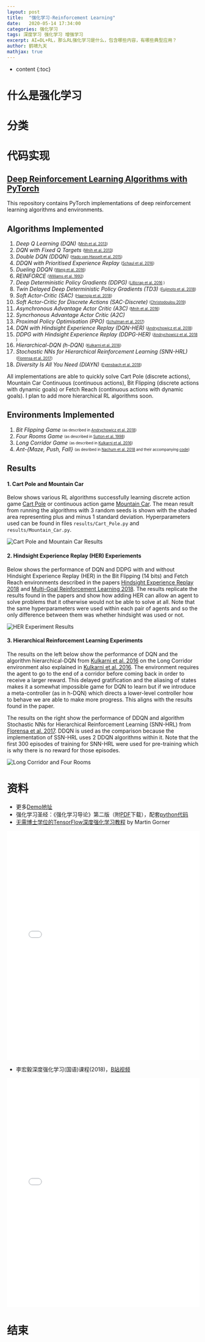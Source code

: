 ```yaml
---
layout: post
title:  "强化学习-Reinforcement Learning"
date:   2020-05-14 17:34:00
categories: 强化学习
tags: 深度学习 强化学习 增强学习
excerpt: AI=DL+RL，那么RL强化学习是什么，包含哪些内容，有哪些典型应用？
author: 鹤啸九天
mathjax: true
---
```


* content
{:toc}


# 什么是强化学习



# 分类


# 代码实现

## [Deep Reinforcement Learning Algorithms with PyTorch](https://github.com/p-christ/Deep-Reinforcement-Learning-Algorithms-with-PyTorch)

This repository contains PyTorch implementations of deep reinforcement learning algorithms and environments. 

## **Algorithms Implemented** 

1. *Deep Q Learning (DQN)* <sub><sup> ([Mnih et al. 2013](https://arxiv.org/pdf/1312.5602.pdf)) </sup></sub>  
1. *DQN with Fixed Q Targets* <sub><sup> ([Mnih et al. 2013](https://arxiv.org/pdf/1312.5602.pdf)) </sup></sub>
1. *Double DQN (DDQN)* <sub><sup> ([Hado van Hasselt et al. 2015](https://arxiv.org/pdf/1509.06461.pdf)) </sup></sub>
1. *DDQN with Prioritised Experience Replay* <sub><sup> ([Schaul et al. 2016](https://arxiv.org/pdf/1511.05952.pdf)) </sup></sub>
1. *Dueling DDQN* <sub><sup> ([Wang et al. 2016](http://proceedings.mlr.press/v48/wangf16.pdf)) </sup></sub>
1. *REINFORCE* <sub><sup> ([Williams et al. 1992](http://www-anw.cs.umass.edu/~barto/courses/cs687/williams92simple.pdf)) </sup></sub>
1. *Deep Deterministic Policy Gradients (DDPG)* <sub><sup> ([Lillicrap et al. 2016](https://arxiv.org/pdf/1509.02971.pdf) ) </sup></sub>
1. *Twin Delayed Deep Deterministic Policy Gradients (TD3)* <sub><sup> ([Fujimoto et al. 2018](https://arxiv.org/abs/1802.09477)) </sup></sub>
1. *Soft Actor-Critic (SAC)* <sub><sup> ([Haarnoja et al. 2018](https://arxiv.org/pdf/1812.05905.pdf)) </sup></sub>
1. *Soft Actor-Critic for Discrete Actions (SAC-Discrete)* <sub><sup> ([Christodoulou 2019](https://arxiv.org/abs/1910.07207)) </sup></sub> 
1. *Asynchronous Advantage Actor Critic (A3C)* <sub><sup> ([Mnih et al. 2016](https://arxiv.org/pdf/1602.01783.pdf)) </sup></sub>
1. *Syncrhonous Advantage Actor Critic (A2C)*
1. *Proximal Policy Optimisation (PPO)* <sub><sup> ([Schulman et al. 2017](https://openai-public.s3-us-west-2.amazonaws.com/blog/2017-07/ppo/ppo-arxiv.pdf)) </sup></sub>
1. *DQN with Hindsight Experience Replay (DQN-HER)* <sub><sup> ([Andrychowicz et al. 2018](https://arxiv.org/pdf/1707.01495.pdf)) </sup></sub>
1. *DDPG with Hindsight Experience Replay (DDPG-HER)* <sub><sup> ([Andrychowicz et al. 2018](https://arxiv.org/pdf/1707.01495.pdf) ) </sup></sub>
1. *Hierarchical-DQN (h-DQN)* <sub><sup> ([Kulkarni et al. 2016](https://arxiv.org/pdf/1604.06057.pdf)) </sup></sub>
1. *Stochastic NNs for Hierarchical Reinforcement Learning (SNN-HRL)* <sub><sup> ([Florensa et al. 2017](https://arxiv.org/pdf/1704.03012.pdf)) </sup></sub>
1. *Diversity Is All You Need (DIAYN)* <sub><sup> ([Eyensbach et al. 2018](https://arxiv.org/pdf/1802.06070.pdf)) </sup></sub>

All implementations are able to quickly solve Cart Pole (discrete actions), Mountain Car Continuous (continuous actions), 
Bit Flipping (discrete actions with dynamic goals) or Fetch Reach (continuous actions with dynamic goals). I plan to add more hierarchical RL algorithms soon.

## **Environments Implemented**

1. *Bit Flipping Game* <sub><sup> (as described in [Andrychowicz et al. 2018](https://arxiv.org/pdf/1707.01495.pdf)) </sup></sub>
1. *Four Rooms Game* <sub><sup> (as described in [Sutton et al. 1998](http://www-anw.cs.umass.edu/~barto/courses/cs687/Sutton-Precup-Singh-AIJ99.pdf)) </sup></sub>
1. *Long Corridor Game* <sub><sup> (as described in [Kulkarni et al. 2016](https://arxiv.org/pdf/1604.06057.pdf)) </sup></sub>
1. *Ant-{Maze, Push, Fall}* <sub><sup> (as desribed in [Nachum et al. 2018](https://arxiv.org/pdf/1805.08296.pdf) and their accompanying [code](https://github.com/tensorflow/models/tree/master/research/efficient-hrl)) </sup></sub>

## **Results**

#### 1. Cart Pole and Mountain Car

Below shows various RL algorithms successfully learning discrete action game [Cart Pole](https://github.com/openai/gym/wiki/CartPole-v0)
 or continuous action game [Mountain Car](https://github.com/openai/gym/wiki/MountainCarContinuous-v0). The mean result from running the algorithms 
 with 3 random seeds is shown with the shaded area representing plus and minus 1 standard deviation. Hyperparameters
 used can be found in files `results/Cart_Pole.py` and `results/Mountain_Car.py`. 
 
![Cart Pole and Mountain Car Results](results/data_and_graphs/CartPole_and_MountainCar_Graph.png) 


#### 2. Hindsight Experience Replay (HER) Experiements

Below shows the performance of DQN and DDPG with and without Hindsight Experience Replay (HER) in the Bit Flipping (14 bits) 
and Fetch Reach environments described in the papers [Hindsight Experience Replay 2018](https://arxiv.org/pdf/1707.01495.pdf) 
and [Multi-Goal Reinforcement Learning 2018](https://arxiv.org/abs/1802.09464). The results replicate the results found in 
the papers and show how adding HER can allow an agent to solve problems that it otherwise would not be able to solve at all. Note that the same hyperparameters were used within each pair of agents and so the only difference 
between them was whether hindsight was used or not. 

![HER Experiment Results](results/data_and_graphs/HER_Experiments.png)

#### 3. Hierarchical Reinforcement Learning Experiments

The results on the left below show the performance of DQN and the algorithm hierarchical-DQN from [Kulkarni et al. 2016](https://arxiv.org/pdf/1604.06057.pdf)
on the Long Corridor environment also explained in [Kulkarni et al. 2016](https://arxiv.org/pdf/1604.06057.pdf). The environment
requires the agent to go to the end of a corridor before coming back in order to receive a larger reward. This delayed 
gratification and the aliasing of states makes it a somewhat impossible game for DQN to learn but if we introduce a 
meta-controller (as in h-DQN) which directs a lower-level controller how to behave we are able to make more progress. This 
aligns with the results found in the paper. 

The results on the right show the performance of DDQN and algorithm Stochastic NNs for Hierarchical Reinforcement Learning 
(SNN-HRL) from [Florensa et al. 2017](https://arxiv.org/pdf/1704.03012.pdf). DDQN is used as the comparison because
the implementation of SSN-HRL uses 2 DDQN algorithms within it. Note that the first 300 episodes of training
for SNN-HRL were used for pre-training which is why there is no reward for those episodes. 
 
![Long Corridor and Four Rooms](results/data_and_graphs/Four_Rooms_and_Long_Corridor.png)


# 资料

- 更多[Demo地址](http://wqw547243068.github.io/demo)
- 强化学习圣经：《强化学习导论》第二版（附[PDF](http://www.incompleteideas.net/book/the-book.html)下载），配套[python代码](https://github.com/ShangtongZhang/reinforcement-learning-an-introduction)
- [无需博士学位的TensorFlow深度强化学习教程](https://www.bilibili.com/video/av23286922/) by Martin Gorner

<iframe src="//player.bilibili.com/player.html?aid=23286922&bvid=BV1MW411F7yA&cid=38785810&page=1" scrolling="no" border="0" frameborder="no" framespacing="0" allowfullscreen="true" height="600" width="100%"> </iframe>

- 李宏毅深度强化学习(国语)课程(2018)，[B站视频](https://www.bilibili.com/video/av24724071)

<iframe src="//player.bilibili.com/player.html?aid=24724071&bvid=BV1MW411w79n&cid=41583412&page=4" scrolling="no" border="0" frameborder="no" framespacing="0" allowfullscreen="true" height="600" width="100%"> </iframe>


# 结束


